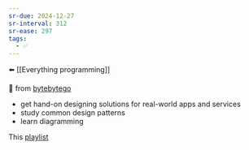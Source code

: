 ```yaml
---
sr-due: 2024-12-27
sr-interval: 312
sr-ease: 297
tags:
  - ✅
---
```

⬅️ [[Everything programming]]

🔗 from [bytebytego](https://www.youtube.com/watch?v=o-k7h2G3Gco&t=329s)
- get hand-on designing solutions for real-world apps and services
- study common design patterns
- learn diagramming

This [playlist](https://www.youtube.com/playlist?list=PLCRMIe5FDPseVvwzRiCQBmNOVUIZSSkP8)
